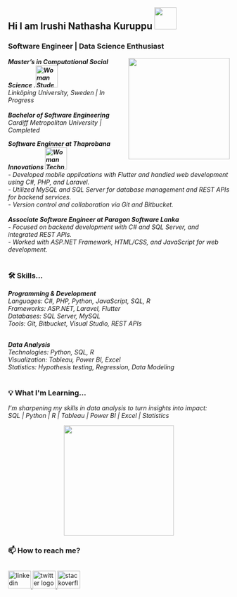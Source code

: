 ## Hi I am Irushi Nathasha Kuruppu <img src="https://media.giphy.com/media/mGcNjsfWAjY5AEZNw6/giphy.gif" width="50">
###  Software Engineer | Data Science Enthusiast  
<img align='right' src="https://media.giphy.com/media/M9gbBd9nbDrOTu1Mqx/giphy.gif" width="230">
<p>
  <em>
    <b>Master’s in Computational Social Science .<img src="https://raw.githubusercontent.com/Tarikul-Islam-Anik/Animated-Fluent-Emojis/master/Emojis/People%20with%20professions/Woman%20Student%20Light%20Skin%20Tone.png" alt="Woman Student Light Skin Tone" width="50" height="50" /></b></br>
      Linköping University, Sweden | In Progress</br></br>
    <b> Bachelor of Software Engineering</b></br>
     Cardiff Metropolitan University | Completed </br>
  </em>
</p>
<p>
  <em>
    <b>Software Enginner at Thaprobana Innovations <img src="https://raw.githubusercontent.com/Tarikul-Islam-Anik/Animated-Fluent-Emojis/master/Emojis/People%20with%20professions/Woman%20Technologist%20Light%20Skin%20Tone.png" alt="Woman Technologist Light Skin Tone" width="50" height="50" /></b></br>
    - Developed mobile applications with Flutter and handled web development using C#, PHP, and Laravel.</br>
    - Utilized MySQL and SQL Server for database management and REST APIs for backend services.</br>
    - Version control and collaboration via Git and Bitbucket.</br> </br>
   <b>Associate Software Engineer at Paragon Software Lanka </b></br>
    - Focused on backend development with C# and SQL Server, and integrated REST APIs.</br>
    - Worked with ASP.NET Framework, HTML/CSS, and JavaScript for web development.</br> </br>
  </em>
</p>

### 🛠 Skills...
<em>
<b>Programming & Development</b></br>
Languages: C#, PHP, Python, JavaScript, SQL, R</br>
Frameworks: ASP.NET, Laravel, Flutter</br>
Databases: SQL Server, MySQL</br>
Tools: Git, Bitbucket, Visual Studio, REST APIs</br></br>
  
<b>Data Analysis</b></br>
Technologies: Python, SQL, R</br>
Visualization: Tableau, Power BI, Excel</br>
Statistics: Hypothesis testing, Regression, Data Modeling</br></br>
</em>

### 💡 What I'm Learning...
<p>
  <em>
    I'm sharpening my skills in data analysis to turn insights into impact:</br>
    SQL | Python | R | Tableau | Power BI | Excel | Statistics</br>
  </em>
</p>

<p align="center">
  <img width="250" src="https://media.giphy.com/media/jIgXf4hgbHCeKiXpvt/giphy.gif">
</p>


### 📫 How to reach me?
##

<div align="left">
  <a href="https://www.linkedin.com/in/irushi-kuruppu/" target="_blank">
    <img src="https://raw.githubusercontent.com/maurodesouza/profile-readme-generator/master/src/assets/icons/social/linkedin/default.svg" width="52" height="40" alt="linkedin logo"  />
  </a>
  <a href="https://x.com/KuruppuIrushi" target="_blank">
    <img src="https://raw.githubusercontent.com/maurodesouza/profile-readme-generator/master/src/assets/icons/social/twitter/default.svg" width="52" height="40" alt="twitter logo"  />
  </a>
  <a href="https://stackoverflow.com/users/17266485/irushi-nathasha-kuruppu" target="_blank">
    <img src="https://raw.githubusercontent.com/maurodesouza/profile-readme-generator/master/src/assets/icons/social/stackoverflow/default.svg" width="52" height="40" alt="stackoverflow logo"  />
  </a>
</div>

##

